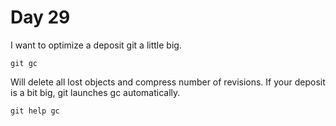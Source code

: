 # Day 29

I want to optimize a deposit git a little big.

    git gc

Will delete all lost objects and compress number of revisions. If your deposit is a bit big, git launches gc automatically.

    git help gc
